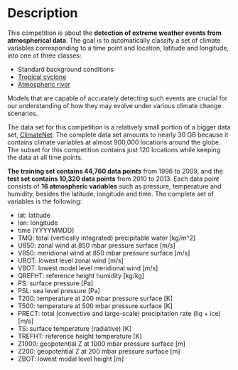 # Description
This competition is about the **detection of extreme weather events from atmospherical data**. The goal is to automatically classify a set of climate variables corresponding to a time point and location, latitude and longitude, into one of three classes:

* Standard background conditions
* [Tropical cyclone](https://en.wikipedia.org/wiki/Tropical_cyclone)
* [Atmospheric river](https://en.wikipedia.org/wiki/Atmospheric_river)

Models that are capable of accurately detecting such events are crucial for our understanding of how they may evolve under various climate change scenarios.

The data set for this competition is a relatively small portion of a bigger data set, [ClimateNet](https://portal.nersc.gov/project/ClimateNet/). The complete data set amounts to nearly 30 GB because it contains climate variables at almost 900,000 locations around the globe. The subset for this competition contains just 120 locations while keeping the data at all time points.

**The training set contains 44,760 data points** from 1996 to 2009, and the **test set contains 10,320 data points** from 2010 to 2013. Each data point consists of **16 atmospheric variables** such as pressure, temperature and humidity, besides the latitude, longitude and time. The complete set of variables is the following:

* lat: latitude
* lon: longitude
* time [YYYYMMDD]
* TMQ: total (vertically integrated) precipitable water [kg/m^2]
* U850: zonal wind at 850 mbar pressure surface [m/s]
* V850: meridional wind at 850 mbar pressure surface [m/s]
* UBOT: lowest level zonal wind [m/s]
* VBOT: lowest model level meridional wind [m/s]
* QREFHT: reference height humidity [kg/kg]
* PS: surface pressure [Pa]
* PSL: sea level pressure [Pa]
* T200: temperature at 200 mbar pressure surface [K]
* T500: temperature at 500 mbar pressure surface [K]
* PRECT: total (convective and large-scale) precipitation rate (liq + ice) [m/s]
* TS: surface temperature (radiative) [K]
* TREFHT: reference height temperature [K]
* Z1000: geopotential Z at 1000 mbar pressure surface [m]
* Z200: geopotential Z at 200 mbar pressure surface [m]
* ZBOT: lowest modal level height [m]